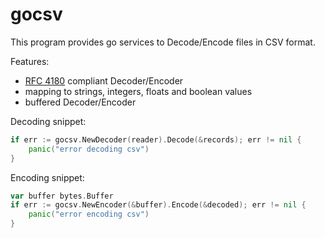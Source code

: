 # gocsv

This program provides go services to Decode/Encode files in CSV format.

Features:
* [RFC 4180](https://datatracker.ietf.org/doc/html/rfc4180) compliant Decoder/Encoder
* mapping to strings, integers, floats and boolean values
* buffered Decoder/Encoder

Decoding snippet:
```Go
if err := gocsv.NewDecoder(reader).Decode(&records); err != nil {
    panic("error decoding csv")
}
```

Encoding snippet:
```Go
var buffer bytes.Buffer
if err := gocsv.NewEncoder(&buffer).Encode(&decoded); err != nil {
    panic("error encoding csv")
}
```
